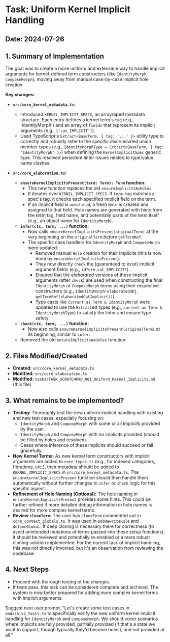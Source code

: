 # Task: Uniform Kernel Implicit Handling

## Date: 2024-07-26

## 1. Summary of Implementation

The goal was to create a more uniform and extensible way to handle implicit arguments for kernel-defined term constructors (like `IdentityMorph`, `ComposeMorph`), moving away from manual case-by-case implicit hole creation.

**Key changes:**

*   **`src/core_kernel_metadata.ts`:**
    *   Introduced `KERNEL_IMPLICIT_SPECS`, an arrayraped metadata structure. Each entry defines a kernel term's `tag` (e.g., 'IdentityMorph') and an array of `fields` that represent its implicit arguments (e.g., `['cat_IMPLICIT']`).
    *   Used TypeScript's `Extract<BaseTerm, { tag: '...' }>` utility type to correctly and robustly refer to the specific discriminated union member types (e.g., `IdentityMorphType = Extract<BaseTerm, { tag: 'IdentityMorph' }>`) when defining the `KernelImplicitSpec` generic type. This resolved persistent linter issues related to type/value name clashes.

*   **`src/core_elaboration.ts`:**
    *   **`ensureKernelImplicitsPresent(term: Term): Term` function:**
        *   This new function replaces the old `ensureImplicitsAsHoles`.
        *   It iterates over `KERNEL_IMPLICIT_SPECS`. If `term.tag` matches a spec's tag, it checks each specified implicit field on the term.
        *   If an implicit field is `undefined`, a fresh `Hole` is created and assigned to that field. Hole names are generated with hints from the term tag, field name, and potentially parts of the term itself (e.g., an object name for `IdentityMorph`).
    *   **`infer(ctx, term, ...)` function:**
        *   Now calls `ensureKernelImplicitsPresent(originalTerm)` at the very beginning on the `originalTerm` *before* `getTermRef`.
        *   The specific case handlers for `IdentityMorph` and `ComposeMorph` were updated:
            *   Removed manual `Hole` creation for their implicits (this is now done by `ensureKernelImplicitsPresent`).
            *   They now directly `check` the (guaranteed to exist) implicit argument fields (e.g., `idTerm.cat_IMPLICIT!`).
            *   Ensured that the *elaborated* versions of these implicit arguments (after `check`) are used when constructing the final `IdentityMorph` or `ComposeMorph` terms using their respective constructors (e.g., `IdentityMorph(elaboratedObj, getTermRef(elaboratedCatImplicit))`).
            *   Type casts like `current as Term & IdentityMorph` were updated to use the `Extract`ed types (e.g., `current as Term & IdentityMorphType`) to satisfy the linter and ensure type safety.
    *   **`check(ctx, term, ...)` function:**
        *   Now also calls `ensureKernelImplicitsPresent(originalTerm)` at its beginning, similar to `infer`.
    *   Removed the old `ensureImplicitsAsHoles` function.

## 2. Files Modified/Created

*   **Created:** `src/core_kernel_metadata.ts`
*   **Modified:** `src/core_elaboration.ts`
*   **Modified:** `tasks/TASK_SCRATCHPAD_001_Uniform_Kernel_Implicits.md` (this file)

## 3. What remains to be implemented?

*   **Testing:** Thoroughly test the new uniform implicit handling with existing and new test cases, especially focusing on:
    *   `IdentityMorph` and `ComposeMorph` with some or all implicits provided by the user.
    *   `IdentityMorph` and `ComposeMorph` with no implicits provided (should be filled by holes and resolved).
    *   Cases where inference of these implicits should succeed or fail gracefully.
*   **New Kernel Terms:** As new kernel term constructors with implicit arguments are added to `core_types.ts` (e.g., for indexed categories, fibrations, etc.), their metadata should be added to `KERNEL_IMPLICIT_SPECS` in `src/core_kernel_metadata.ts`. The `ensureKernelImplicitsPresent` function should then handle them automatically without further changes to `infer` or `check` logic for this specific aspect.
*   **Refinement of Hole Naming (Optional):** The hole naming in `ensureKernelImplicitsPresent` provides some hints. This could be further refined if more detailed debug information in hole names is desired for more complex kernel terms.
*   **Review `cloneTerm`:** The user has `cloneTerm` commented out in `core_context_globals.ts`. It was used in `addRewriteRule` and `defineGlobal`. If deep cloning is necessary there for correctness (to avoid unintended mutations of terms passed into these setup functions), it should be reviewed and potentially re-enabled or a more robust cloning solution implemented. For the current task of implicit handling, this was not directly involved, but it's an observation from reviewing the codebase.

## 4. Next Steps

*   Proceed with thorough testing of the changes.
*   If tests pass, this task can be considered complete and archived. The system is now better prepared for adding more complex kernel terms with implicit arguments.

Suggest next user prompt:
"Let's create some test cases in `emdash_v2_tests.ts` to specifically verify the new uniform kernel implicit handling for `IdentityMorph` and `ComposeMorph`. We should cover scenarios where implicits are fully provided, partially provided (if that's a state we want to support, though typically they'd become holes), and not provided at all." 